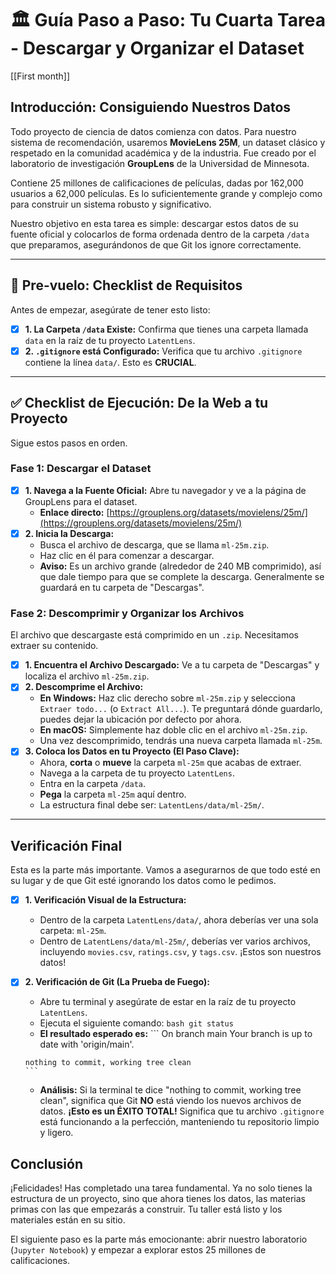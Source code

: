 # 🏛️ Guía Paso a Paso: Tu Cuarta Tarea - Descargar y Organizar el Dataset

[[First month]]

## Introducción: Consiguiendo Nuestros Datos

Todo proyecto de ciencia de datos comienza con datos. Para nuestro sistema de recomendación, usaremos **MovieLens 25M**, un dataset clásico y respetado en la comunidad académica y de la industria. Fue creado por el laboratorio de investigación **GroupLens** de la Universidad de Minnesota.

Contiene 25 millones de calificaciones de películas, dadas por 162,000 usuarios a 62,000 películas. Es lo suficientemente grande y complejo como para construir un sistema robusto y significativo.

Nuestro objetivo en esta tarea es simple: descargar estos datos de su fuente oficial y colocarlos de forma ordenada dentro de la carpeta `/data` que preparamos, asegurándonos de que Git los ignore correctamente.

---

## 🚦 Pre-vuelo: Checklist de Requisitos

Antes de empezar, asegúrate de tener esto listo:
*   [x] **1. La Carpeta `/data` Existe:** Confirma que tienes una carpeta llamada `data` en la raíz de tu proyecto `LatentLens`.
*   [x] **2. `.gitignore` está Configurado:** Verifica que tu archivo `.gitignore` contiene la línea `data/`. Esto es **CRUCIAL**.

---

## ✅ Checklist de Ejecución: De la Web a tu Proyecto

Sigue estos pasos en orden.

### **Fase 1: Descargar el Dataset**

*   [x] **1. Navega a la Fuente Oficial:** Abre tu navegador y ve a la página de GroupLens para el dataset.
    *   **Enlace directo:** [https://grouplens.org/datasets/movielens/25m/](https://grouplens.org/datasets/movielens/25m/)
*   [x] **2. Inicia la Descarga:**
    *   Busca el archivo de descarga, que se llama `ml-25m.zip`.
    *   Haz clic en él para comenzar a descargar.
    *   **Aviso:** Es un archivo grande (alrededor de 240 MB comprimido), así que dale tiempo para que se complete la descarga. Generalmente se guardará en tu carpeta de "Descargas".

### **Fase 2: Descomprimir y Organizar los Archivos**

El archivo que descargaste está comprimido en un `.zip`. Necesitamos extraer su contenido.

*   [x] **1. Encuentra el Archivo Descargado:** Ve a tu carpeta de "Descargas" y localiza el archivo `ml-25m.zip`.
*   [x] **2. Descomprime el Archivo:**
    *   **En Windows:** Haz clic derecho sobre `ml-25m.zip` y selecciona `Extraer todo...` (o `Extract All...`). Te preguntará dónde guardarlo, puedes dejar la ubicación por defecto por ahora.
    *   **En macOS:** Simplemente haz doble clic en el archivo `ml-25m.zip`.
    *   Una vez descomprimido, tendrás una nueva carpeta llamada `ml-25m`.
*   [x] **3. Coloca los Datos en tu Proyecto (El Paso Clave):**
    *   Ahora, **corta** o **mueve** la carpeta `ml-25m` que acabas de extraer.
    *   Navega a la carpeta de tu proyecto `LatentLens`.
    *   Entra en la carpeta `/data`.
    *   **Pega** la carpeta `ml-25m` aquí dentro.
    *   La estructura final debe ser: `LatentLens/data/ml-25m/`.

---

## Verificación Final

Esta es la parte más importante. Vamos a asegurarnos de que todo esté en su lugar y de que Git esté ignorando los datos como le pedimos.

*   [x] **1. Verificación Visual de la Estructura:**
    *   Dentro de la carpeta `LatentLens/data/`, ahora deberías ver una sola carpeta: `ml-25m`.
    *   Dentro de `LatentLens/data/ml-25m/`, deberías ver varios archivos, incluyendo `movies.csv`, `ratings.csv`, y `tags.csv`. ¡Estos son nuestros datos!
*   [x] **2. Verificación de Git (La Prueba de Fuego):**
    *   Abre tu terminal y asegúrate de estar en la raíz de tu proyecto `LatentLens`.
    *   Ejecuta el siguiente comando:
      ```bash
      git status
      ```
    *   **El resultado esperado es:**
      ```
      On branch main
      Your branch is up to date with 'origin/main'.

      nothing to commit, working tree clean
      ```
    *   **Análisis:** Si la terminal te dice "nothing to commit, working tree clean", significa que Git **NO** está viendo los nuevos archivos de datos. **¡Esto es un ÉXITO TOTAL!** Significa que tu archivo `.gitignore` está funcionando a la perfección, manteniendo tu repositorio limpio y ligero.

## Conclusión

¡Felicidades! Has completado una tarea fundamental. Ya no solo tienes la estructura de un proyecto, sino que ahora tienes los datos, las materias primas con las que empezarás a construir. Tu taller está listo y los materiales están en su sitio.

El siguiente paso es la parte más emocionante: abrir nuestro laboratorio (`Jupyter Notebook`) y empezar a explorar estos 25 millones de calificaciones.